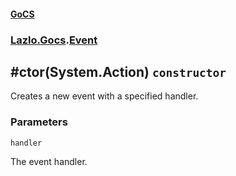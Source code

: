 #### [GoCS](./GoCS.md 'GoCS')
### [Lazlo.Gocs](./GoCS.md#Lazlo-Gocs 'Lazlo.Gocs').[Event](./Lazlo-Gocs-Event.md 'Lazlo.Gocs.Event')
## #ctor(System.Action) `constructor`
Creates a new event with a specified handler.
### Parameters

<a name='Lazlo-Gocs-Event--ctor(System-Action)-handler'></a>
`handler`

The event handler.

